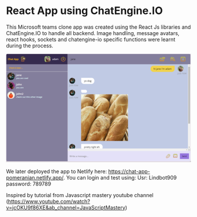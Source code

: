 # React App using ChatEngine.IO

This Microsoft teams clone app was created using the React Js libraries and ChatEngine.IO to handle all backend. 
Image handling, message avatars, react hooks, sockets and chatengine-io specific functions were 
learnt during the process. 

![alt text](https://github.com/iluvpomeranians/Chat_Application_React_with_Firebase/blob/main/src/images/image%20(19).png)


We later deployed the app to Netlify here: https://chat-app-pomeranian.netlify.app/. 
You can login and test using:
Usr: Lindbot909
password: 789789

Inspired by tutorial from Javascript mastery youtube channel 
(https://www.youtube.com/watch?v=jcOKU9f86XE&ab_channel=JavaScriptMastery)



